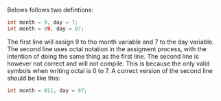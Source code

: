 Belows follows two defintions:  
```cpp
int month = 9, day = 7;
int month = 09, day = 07;
```
The first line will assign 9 to tho month variable and 7 to the day variable. The second line uses octal notation in the assigment process, with the intention of doing the same thing as the first line. The second line is however not correct and will not compile. This is because the only valid symbols when writing octal is 0 to 7. A correct version of the second line should be like this:
```cpp
int month = 011, day = 07;
```

